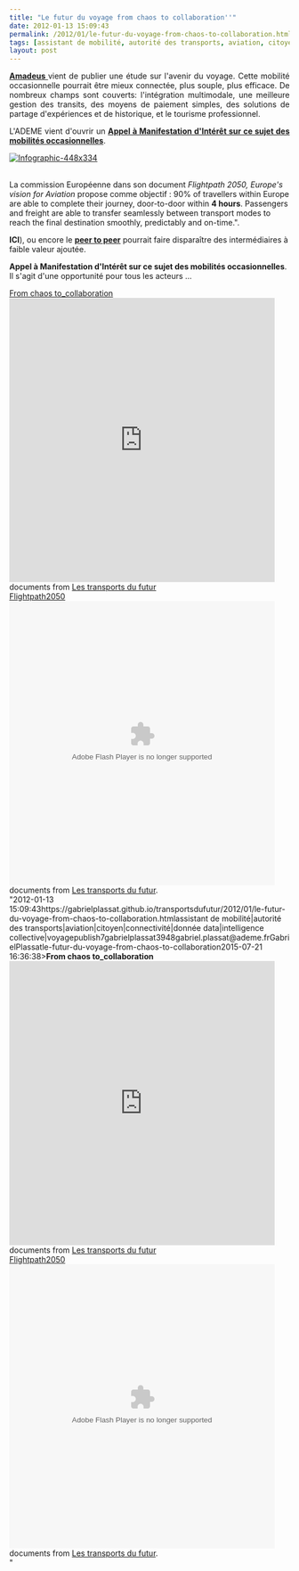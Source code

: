 ```yaml
---
title: "Le futur du voyage from chaos to collaboration''"
date: 2012-01-13 15:09:43
permalink: /2012/01/le-futur-du-voyage-from-chaos-to-collaboration.html
tags: [assistant de mobilité, autorité des transports, aviation, citoyen, connectivité, donnée data, intelligence collective, voyage]
layout: post
---
```


<p style="text-align: justify;"><a href="http://www.amadeus.com/blog/11/01/from-chaos-to-collaboration-insight-into-the-future-of-travel/" target="_blank"><strong>Amadeus </strong></a>vient de publier une étude sur l'avenir du voyage. Cette mobilité occasionnelle pourrait être mieux connectée, plus souple, plus efficace. De nombreux champs sont couverts: l'intégration multimodale, une meilleure gestion des transits, des moyens de paiement simples, des solutions de partage d'expériences et de historique, et le tourisme professionnel.</p> <p style="text-align: justify;">L'ADEME vient d'ouvrir un <a href="https://gabrielplassat.github.io/transportsdufutur/2011/12/ami-chaines-logistiques-et-mobilites-occasionnelles-des-personnes-ademe.html" target="_blank"><strong>Appel à Manifestation d'Intérêt sur ce sujet des mobilités occasionnelles</strong></a>.</p> <p style="text-align: justify;"><a href="https://gabrielplassat.github.io/transportsdufutur/wp-content/uploads/sites/6/old/6a0120a66d2ad4970b016760763274970b-800wi.jpg" rel="lightbox"><img rel="lightbox[]" alt="Infographic-448x334" class="asset  asset-image at-xid-6a0120a66d2ad4970b016760763274970b" src="/wp-content/uploads/sites/6/old/6a0120a66d2ad4970b016760763274970b-500wi.jpg" style="display: block; margin-left: auto; margin-right: auto;" title="Infographic-448x334" /></a><br /> </p>  <!--more-->  La commission Européenne dans son document <em>Flightpath 2050, Europe's vision for Aviation</em> propose comme objectif : 90% of travellers within Europe are able to complete their journey, door-to-door within <strong>4 hours</strong>. Passengers and freight are able to transfer seamlessly between transport modes to reach the final destination smoothly, predictably and on-time.". <p style="text-align: justify>La multimodalité est donc au coeur du transport aérien, au coeur des industries du voyage comme Amadeus. Et sur ce sujet, l'accès, la gestion, la mise en forme des données deviennent des enjeux majeurs. Ainsi des acteurs comme Google se place nettement dans le domaine du voyage : avion, train, TC, hotel, météo ... (voir <a href="https://gabrielplassat.github.io/transportsdufutur/2011/12/google-vous-donne-les-vols-ny-to-la-demain-nice-vers-berlin-puis-apres-demain-soleil-plage-moins-500.html"" target="_self"><strong>ICI</strong></a>), ou encore le <a href="https://gabrielplassat.github.io/transportsdufutur/2012/01/le-nouveau-monde-2012-nm2012-arrive-il-va-en-surprendre-plus-dun.html" target="_blank"><strong>peer to peer</strong></a> pourrait faire disparaître des intermédiaires à faible valeur ajoutée.</p> <p style="text-align: justify>L'ADEME vient d'ouvrir un <a href="https://gabrielplassat.github.io/transportsdufutur/2011/12/ami-chaines-logistiques-et-mobilites-occasionnelles-des-personnes-ademe.html"" target="_blank"><strong>Appel à Manifestation d'Intérêt sur ce sujet des mobilités occasionnelles</strong></a>. Il s'agit d'une opportunité pour tous les acteurs ...</p> <div id="__ss_11016813" style="width: 477px><strong style="display: block margin: 12px 0 4px><a href="http://www.slideshare.net/transportsdufutur/from-chaos-tocollaboration" target="_blank" title="From chaos to_collaboration">From chaos to_collaboration</a></strong> <iframe frameborder="0" height="510" marginheight="0" marginwidth="0" scrolling="no" src="http://www.slideshare.net/slideshow/embed_code/11016813" width="477"></iframe> <div style="padding: 5px 0 12px>View more <a href="http://www.slideshare.net/"" target="_blank">documents</a> from <a href="http://www.slideshare.net/transportsdufutur" target="_blank">Les transports du futur</a></div> </div> <div id="__ss_11017032" style="width: 477px><strong style="display: block margin: 12px 0 4px><a href="http://www.slideshare.net/transportsdufutur/flightpath2050" title="Flightpath2050">Flightpath2050</a></strong> <object data="http://static.slidesharecdn.com/swf/doc_player.swf?doc=flightpath2050-120113072441-phpapp01&stripped_title=flightpath2050&userName=transportsdufutur" height="510" id="__sse11017032" type="application/x-shockwave-flash" width="477"> <param name="allowFullScreen" value="true" /> <param name="allowScriptAccess" value="always" /> <param name="wmode" value="transparent" /> <param name="src" value="http://static.slidesharecdn.com/swf/doc_player.swf?doc=flightpath2050-120113072441-phpapp01&stripped_title=flightpath2050&userName=transportsdufutur" /> <param name="name" value="__sse11017032" /> <param name="allowfullscreen" value="true" /> </object> <div style="padding: 5px 0 12px>View more <a href="http://www.slideshare.net/"">documents</a> from <a href="http://www.slideshare.net/transportsdufutur">Les transports du futur</a>.</div> </div>"2012-01-13 15:09:43https://gabrielplassat.github.io/transportsdufutur/2012/01/le-futur-du-voyage-from-chaos-to-collaboration.htmlassistant de mobilité|autorité des transports|aviation|citoyen|connectivité|donnée data|intelligence collective|voyagepublish7gabrielplassat3948gabriel.plassat@ademe.frGabrielPlassatle-futur-du-voyage-from-chaos-to-collaboration2015-07-21 16:36:38><strong style="display: block><a href="http://www.slideshare.net/transportsdufutur/from-chaos-tocollaboration"" target="_blank" title="From chaos to_collaboration">From chaos to_collaboration</a></strong> <iframe frameborder="0" height="510" marginheight="0" marginwidth="0" scrolling="no" src="http://www.slideshare.net/slideshow/embed_code/11016813" width="477"></iframe> <div style="padding: 5px 0 12px>View more <a href="http://www.slideshare.net/"" target="_blank">documents</a> from <a href="http://www.slideshare.net/transportsdufutur" target="_blank">Les transports du futur</a></div> </div> <div id="__ss_11017032" style="width: 477px><strong style="display: block><a href="http://www.slideshare.net/transportsdufutur/flightpath2050" title="Flightpath2050">Flightpath2050</a></strong> <object data="http://static.slidesharecdn.com/swf/doc_player.swf?doc=flightpath2050-120113072441-phpapp01&stripped_title=flightpath2050&userName=transportsdufutur" height="510" id="__sse11017032" type="application/x-shockwave-flash" width="477"> <param name="allowFullScreen" value="true" /> <param name="allowScriptAccess" value="always" /> <param name="wmode" value="transparent" /> <param name="src" value="http://static.slidesharecdn.com/swf/doc_player.swf?doc=flightpath2050-120113072441-phpapp01&stripped_title=flightpath2050&userName=transportsdufutur" /> <param name="name" value="__sse11017032" /> <param name="allowfullscreen" value="true" /> </object> <div style="padding: 5px 0 12px>View more <a href="http://www.slideshare.net/"">documents</a> from <a href="http://www.slideshare.net/transportsdufutur">Les transports du futur</a>.</div> </div>"
